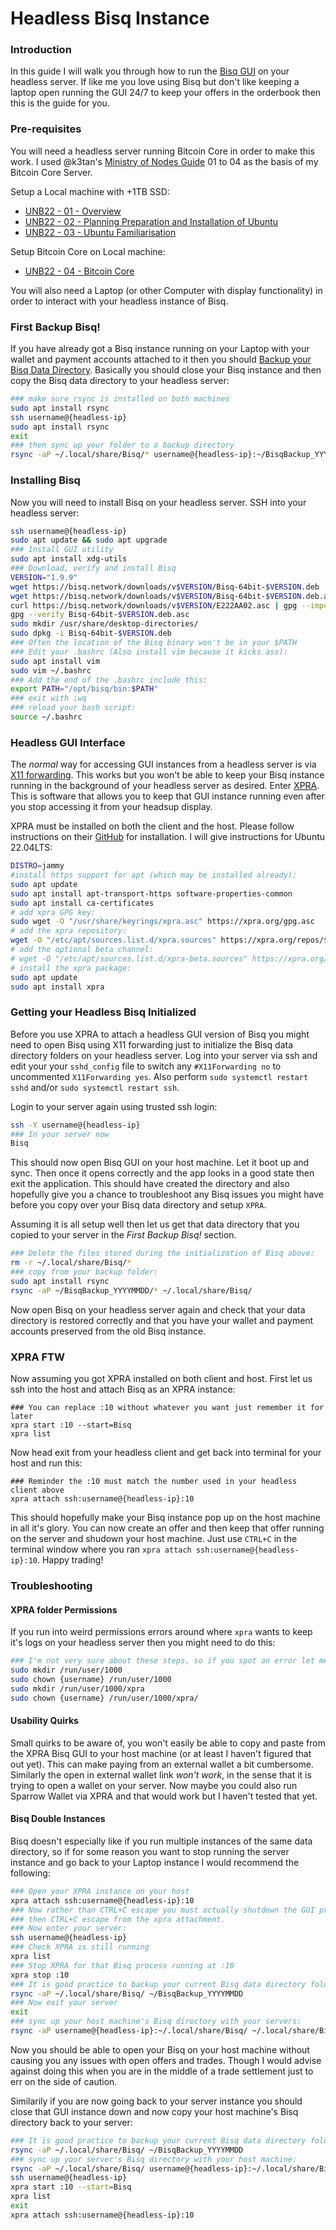 # Headless Bisq Instance

### Introduction

In this guide I will walk you through how to run the [Bisq GUI](https://bisq.network/) on your headless server. If like me you love using Bisq but don't like keeping a laptop open running the GUI 24/7 to keep your offers in the orderbook then this is the guide for you.

### Pre-requisites

You will need a headless server running Bitcoin Core in order to make this work. I used @k3tan's [Ministry of Nodes Guide](https://youtube.com/playlist?list=PLCRbH-IWlcW2A_kpx2XwAMgT0rcZEZ2Cg) 01 to 04 as the basis of my Bitcoin Core Server.

Setup a Local machine with +1TB SSD:
- [UNB22 - 01 - Overview](https://youtu.be/9Kb7TobTNPI)
- [UNB22 - 02 - Planning Preparation and Installation of Ubuntu](https://youtu.be/siCQvYD6pro)
- [UNB22 - 03 - Ubuntu Familiarisation](https://youtu.be/YpRuP_X1D2s)

Setup Bitcoin Core on Local machine:
- [UNB22 - 04 - Bitcoin Core](https://youtu.be/fx_mLXISrfM) 

You will also need a Laptop (or other Computer with display functionality) in order to interact with your headless instance of Bisq.

### First Backup Bisq!

If you have already got a Bisq instance running on your Laptop with your wallet and payment accounts attached to it then you should [Backup your Bisq Data Directory](https://bisq.wiki/Backing_up_application_data). Basically you should close your Bisq instance and then copy the Bisq data directory to your headless server:

```bash
### make sure rsync is installed on both machines
sudo apt install rsync
ssh username@{headless-ip}
sudo apt install rsync
exit
### then sync up your folder to a backup directory
rsync -aP ~/.local/share/Bisq/* username@{headless-ip}:~/BisqBackup_YYYYMMDD/
```

### Installing Bisq

Now you will need to install Bisq on your headless server. SSH into your headless server:

```bash
ssh username@{headless-ip}
sudo apt update && sudo apt upgrade
### Install GUI utility
sudo apt install xdg-utils
### Download, verify and install Bisq
VERSION="1.9.9"
wget https://bisq.network/downloads/v$VERSION/Bisq-64bit-$VERSION.deb
wget https://bisq.network/downloads/v$VERSION/Bisq-64bit-$VERSION.deb.asc
curl https://bisq.network/downloads/v$VERSION/E222AA02.asc | gpg --import
gpg --verify Bisq-64bit-$VERSION.deb.asc
sudo mkdir /usr/share/desktop-directories/
sudo dpkg -i Bisq-64bit-$VERSION.deb
### Often the location of the Bisq binary won't be in your $PATH
### Edit your .bashrc (Also install vim because it kicks ass):
sudo apt install vim
sudo vim ~/.bashrc
### Add the end of the .bashrc include this:
export PATH="/opt/bisq/bin:$PATH"
### exit with :wq
### reload your bash script:
source ~/.bashrc
```

### Headless GUI Interface

The _normal_ way for accessing GUI instances from a headless server is via [X11 forwarding](https://nulb.app/x4mxj). This works but you won't be able to keep your Bisq instance running in the background of your headless server as desired. Enter [XPRA](https://www.xpra.org/). This is software that allows you to keep that GUI instance running even after you stop accessing it from your headsup display.

XPRA must be installed on both the client and the host. Please follow instructions on their [GitHub](https://github.com/Xpra-org/xpra) for installation. I will give instructions for Ubuntu 22.04LTS:

```bash
DISTRO=jammy
#install https support for apt (which may be installed already):
sudo apt update
sudo apt install apt-transport-https software-properties-common
sudo apt install ca-certificates
# add xpra GPG key:
sudo wget -O "/usr/share/keyrings/xpra.asc" https://xpra.org/gpg.asc
# add the xpra repository:
wget -O "/etc/apt/sources.list.d/xpra.sources" https://xpra.org/repos/$DISTRO/xpra.sources
# add the optional beta channel:
# wget -O "/etc/apt/sources.list.d/xpra-beta.sources" https://xpra.org/repos/$DISTRO/xpra-beta.sources
# install the xpra package:
sudo apt update
sudo apt install xpra
```

### Getting your Headless Bisq Initialized

Before you use XPRA to attach a headless GUI version of Bisq you might need to open Bisq using X11 forwarding just to initialize the Bisq data directory folders on your headless server. Log into your server via ssh and edit your your `sshd_config` file to switch any `#X11Forwarding no` to uncommented `X11Forwarding yes`. Also perform `sudo systemctl restart sshd` and/or `sudo systemctl restart ssh`.

Login to your server again using trusted ssh login:
```bash
ssh -Y username@{headless-ip}
### In your server now
Bisq
```

This should now open Bisq GUI on your host machine. Let it boot up and sync. Then once it opens correctly and the app looks in a good state then exit the application. This should have created the directory and also hopefully give you a chance to troubleshoot any Bisq issues you might have before you copy over your Bisq data directory and setup `XPRA`.

Assuming it is all setup well then let us get that data directory that you copied to your server in the _First Backup Bisq!_ section.
```bash
### Delete the files stored during the initialization of Bisq above:
rm -r ~/.local/share/Bisq/*
### copy from your backup folder:
sudo apt install rsync
rsync -aP ~/BisqBackup_YYYYMMDD/* ~/.local/share/Bisq/
```
Now open Bisq on your headless server again and check that your data directory is restored correctly and that you have your wallet and payment accounts preserved from the old Bisq instance.

### XPRA FTW

Now assuming you got XPRA installed on both client and host. First let us ssh into the host and attach Bisq as an XPRA instance:
```
### You can replace :10 without whatever you want just remember it for later
xpra start :10 --start=Bisq
xpra list
```
Now head exit from your headless client and get back into terminal for your host and run this:
```
### Reminder the :10 must match the number used in your headless client above
xpra attach ssh:username@{headless-ip}:10
```

This should hopefully make your Bisq instance pop up on the host machine in all it's glory. You can now create an offer and then keep that offer running on the server and shudown your host machine. Just use `CTRL+C` in the terminal window where you ran `xpra attach ssh:username@{headless-ip}:10`. Happy trading!

### Troubleshooting
#### XPRA folder Permissions
If you run into weird permissions errors around where `xpra` wants to keep it's logs on your headless server then you might need to do this:
```bash
### I'm not very sure about these steps, so if you spot an error let me know:
sudo mkdir /run/user/1000
sudo chown {username} /run/user/1000
sudo mkdir /run/user/1000/xpra
sudo chown {username} /run/user/1000/xpra/
```
#### Usability Quirks
Small quirks to be aware of, you won't easily be able to copy and paste from the XPRA Bisq GUI to your host machine (or at least I haven't figured that out yet). This can make paying from an external wallet a bit cumbersome. Similarly the open in external wallet link _won't work_, in the sense that it is trying to open a wallet on your server. Now maybe you could also run Sparrow Wallet via XPRA and that would work but I haven't tested that yet.

#### Bisq Double Instances
Bisq doesn't especially like if you run multiple instances of the same data directory, so if for some reason you want to stop running the server instance and go back to your Laptop instance I would recommend the following:
```bash
### Open your XPRA instance on your host
xpra attach ssh:username@{headless-ip}:10
### Now rather than CTRL+C escape you must actually shutdown the GUI properly first
### then CTRL+C escape from the xpra attachment.
### Now enter your server:
ssh username@{headless-ip}
### Check XPRA is still running
xpra list
### Stop XPRA for that Bisq process running at :10
xpra stop :10
### It is good practice to backup your current Bisq data directory folder on your server first:
rsync -aP ~/.local/share/Bisq/ ~/BisqBackup_YYYYMMDD
### Now exit your server
exit
### sync up your host machine's Bisq directory with your servers:
rsync -aP username@{headless-ip}:~/.local/share/Bisq/ ~/.local/share/Bisq/
```

Now you should be able to open your Bisq on your host machine without causing you any issues with open offers and trades. Though I would advise against doing this when you are in the middle of a trade settlement just to err on the side of caution.

Similarily if you are now going back to your server instance you should close that GUI instance down and now copy your host machine's Bisq directory back to your server:
```bash
### It is good practice to backup your current Bisq data directory folder on your server first:
rsync -aP ~/.local/share/Bisq/ ~/BisqBackup_YYYYMMDD
### sync up your server's Bisq directory with your host machine:
rsync -aP ~/.local/share/Bisq/ username@{headless-ip}:~/.local/share/Bisq/
ssh username@{headless-ip}
xpra start :10 --start=Bisq
xpra list
exit
xpra attach ssh:username@{headless-ip}:10
```
